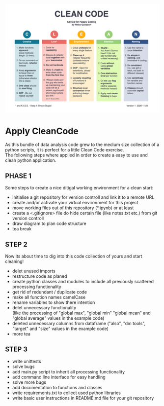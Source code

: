 <img src="img/CleanCode_CheatSheet.png" alt="CleanCode_CheatSheet.png">

# Apply CleanCode 

As this bundle of data analysis code grew to the medium size collection of a python scripts, it is perfect for a little Clean Code exercise. <br>
The following steps where applied in order to create a easy to use and clean python application.

## PHASE 1

Some steps to create a nice ditigal working environment for a clean start:
- initialise a git repository for version controll and link it to a remote URL
- create and/or activate your virtual environment for this project
- move working files out of this repository (*.ipynb) or at least
- create a <.gitignore> file do hide certain file (like notes.txt etc.) from git version controll
- draw diagram to plan code structure
- tea break

## STEP 2

Now its about time to dig into this code collection of yours and start cleaning!
- delet unused imports
- restructure code as planed
- create python classes and modules to include all previously scattered processing functionality
- get rid of redundant / duplicate code
- make all function names camelCase
- rename variables to show there intention
- delet unnecessary functionality <br>
  (like the processing of "global max", "global min" "global mean" and "global average" values in the example code)
- deleted unnecessary columns from dataframe 
  ("also", "dm tools", "target" and "size" values in the example code)
- more tea

## STEP 3

- write unittests
- solve bugs
- add main.py script to inherit all processing functionality
- add command line interface for easy handling
- solve more bugs
- add documentation to functions and classes
- write requirements.txt to collect used python libraries
- write basic user instructions in README.md file for your git repository


